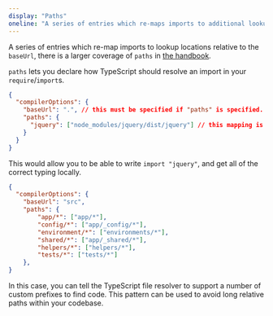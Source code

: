 ```yaml
---
display: "Paths"
oneline: "A series of entries which re-maps imports to additional lookup locations"
---
```


A series of entries which re-map imports to lookup locations relative to the `baseUrl`, there is a larger coverage of `paths` in [the handbook](/docs/handbook/module-resolution.html#path-mapping).

`paths` lets you declare how TypeScript should resolve an import in your `require`/`import`s.

```json tsconfig
{
  "compilerOptions": {
    "baseUrl": ".", // this must be specified if "paths" is specified.
    "paths": {
      "jquery": ["node_modules/jquery/dist/jquery"] // this mapping is relative to "baseUrl"
    }
  }
}
```

This would allow you to be able to write `import "jquery"`, and get all of the correct typing locally.

```json tsconfig
{
  "compilerOptions": {
    "baseUrl": "src",
    "paths": {
        "app/*": ["app/*"],
        "config/*": ["app/_config/*"],
        "environment/*": ["environments/*"],
        "shared/*": ["app/_shared/*"],
        "helpers/*": ["helpers/*"],
        "tests/*": ["tests/*"]
    },
}
```

In this case, you can tell the TypeScript file resolver to support a number of custom prefixes to find code.
This pattern can be used to avoid long relative paths within your codebase.
